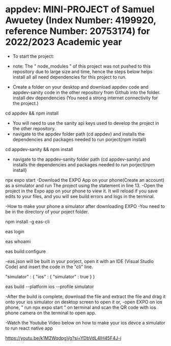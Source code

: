 # appdev: MINI-PROJECT of Samuel Awuetey (Index Number: 4199920, reference Number: 20753174) for 2022/2023 Academic year
- To start the project:
- note: The " node_modules " of this project was not pushed to this repository due to large size and time, hence the steps below helps install all all need dependencies for this project to run.

- Create a folder on your desktop and download appdev code and appdev-sanity code in the other repository from Github into the folder.
install dev dependencies (You need a strong internet connectivity for the project.) 

cd appdev && npm install
- You will need to use the sanity api keys used to develop the project in the other repository.
-  navigate to the appdev folder path (cd appdev) and installs the dependencies and packages needed to run porject(npm install)

cd appdev-sanity && npm install
- navigate to the appdev-sanity folder path (cd appdev-sanity) and installs the dependencies and packages needed to run porject(npm install)

npx expo start
-Download the EXPO App on your phone(Create an account) as a simulator and run The project using the statement in line 13.
-Open the project in the Expo app on your phone to view it. It will reload if you save edits to your files, and you will see build errors and logs in the terminal.



-How to make your phone a simulator after downloading EXPO
-You need to be in the directory of your poject folder.

npm install -g eas-cli

eas login

eas whoami

eas build:configure

-eas.json will be built in your porject, open it with an IDE (Visual Studio Code) and insert the code in the "cli" line.

"simulator" : {
  "ios" : {
    "simulator" : true
  }
}

eas build --platform ios --profile simulator

-After the build is complete, download the file and extract the file and drag it onto your ios simulator on desktop screen to open it or,
-open EXPO on ios phone, " run npx expo start " on terminal and scan the QR code with ios phone camera on the terminal to open app.

-Watch the Youtube Video below on how to make your ios devce a simulator to run react native app

https://youtu.be/k1M2WqdpgVg?si=YDbVdL4lH45F4J-i
